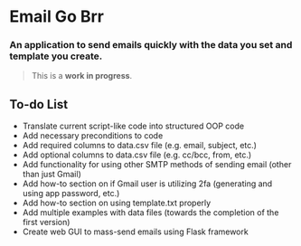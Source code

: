 # Email Go Brr
### An application to send emails quickly with the data you set and template you create.
> This is a **work in progress**.

## To-do List
* Translate current script-like code into structured OOP code
* Add necessary preconditions to code
* Add required columns to data.csv file (e.g. email, subject, etc.)
* Add optional columns to data.csv file (e.g. cc/bcc, from, etc.)
* Add functionality for using other SMTP methods of sending email (other than just Gmail)
* Add how-to section on if Gmail user is utilizing 2fa (generating and using app password, etc.)
* Add how-to section on using template.txt properly
* Add multiple examples with data files (towards the completion of the first version)
* Create web GUI to mass-send emails using Flask framework